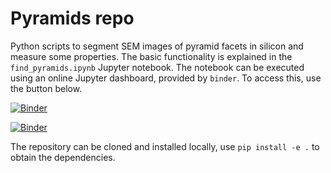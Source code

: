 # Pyramids repo
Python scripts to segment SEM images of pyramid facets in silicon and measure some properties. The basic functionality is explained in the `find_pyramids.ipynb` Jupyter notebook. The notebook can be executed using an online Jupyter dashboard, provided by `binder`. To access this, use the button below.

[![Binder](https://mybinder.org/badge_logo.svg)](https://mybinder.org/v2/gh/StefanJanke/PyramidsGUI/HEAD)

[![Binder](https://mybinder.org/badge_logo.svg)](https://mybinder.org/v2/gh/StefanJanke/PyramidsGUI/main?urlpath=/tree/find_pyramids_GUI.ipynb)

The repository can be cloned and installed locally, use `pip install -e .` to obtain the dependencies.

